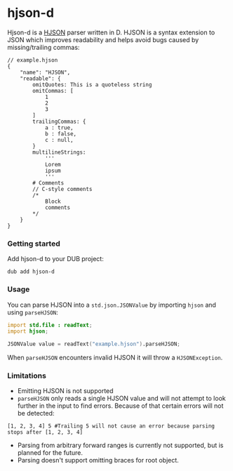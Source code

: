 # hjson-d

Hjson-d is a [HJSON](https://hjson.github.io/) parser written in D.
HJSON is a syntax extension to JSON which improves readability and helps avoid bugs caused by missing/trailing commas:
```hjson
// example.hjson
{
    "name": "HJSON",
    "readable": {
        omitQuotes: This is a quoteless string
        omitCommas: [
            1
            2
            3
        ]
        trailingCommas: {
            a : true,
            b : false,
            c : null,
        }
        multilineStrings:
            '''
            Lorem
            ipsum
            '''
        # Comments
        // C-style comments
        /*
            Block
            comments
        */
    }
}
```

### Getting started
Add hjson-d to your DUB project:
```
dub add hjson-d
```

### Usage
You can parse HJSON into a `std.json.JSONValue` by importing `hjson` and using `parseHJSON`:
```d
import std.file : readText;
import hjson;

JSONValue value = readText("example.hjson").parseHJSON;
```
When `parseHJSON` encounters invalid HJSON it will throw a `HJSONException`.

### Limitations
- Emitting HJSON is not supported
- `parseHJSON` only reads a single HJSON value and will not attempt to look further in the input to find errors. Because of that certain errors will not be detected: 
```hjson
[1, 2, 3, 4] 5 #Trailing 5 will not cause an error because parsing stops after [1, 2, 3, 4]
```
- Parsing from arbitrary forward ranges is currently not supported, but is planned for the future.
- Parsing doesn't support omitting braces for root object.
